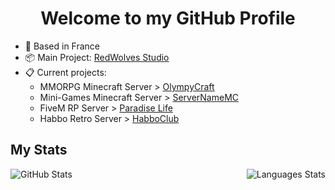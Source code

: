<h1 align="center">Welcome to my GitHub Profile</h1>

* 📌 Based in France
* 📦 Main Project: <a href="https://github.com/RedWolvesStudio">RedWolves Studio</a>
* 📋 Current projects: 
    - MMORPG Minecraft Server > <a href="https://github.com/OlympyCraft">OlympyCraft</a>
    - Mini-Games Minecraft Server > <a href="https://github.com/ServerNameMC">ServerNameMC</a>
    - FiveM RP Server > <a href="https://github.com/FiveM-ParadiseLife">Paradise Life</a>
    - Habbo Retro Server > <a href="https://github.com/HabboClub">HabboClub</a>

## My Stats
<p align="center">
  <img align="left" alt="GitHub Stats" src="https://github-readme-stats.vercel.app/api?username=yumless&show_icons=true" />
  <img align="right" alt="Languages Stats" src="https://github-readme-stats.vercel.app/api/top-langs/?username=yumless" />
</p>
